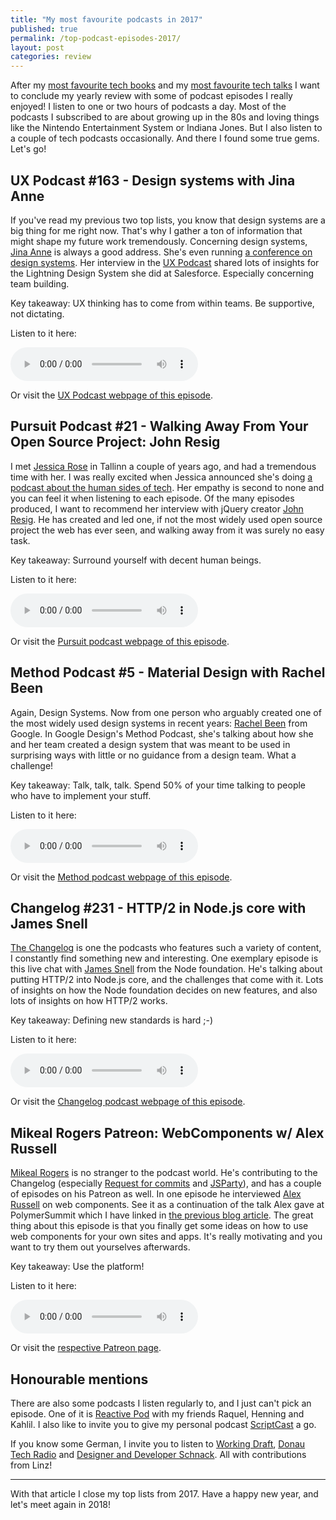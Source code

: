 ```yaml
---
title: "My most favourite podcasts in 2017"
published: true
permalink: /top-podcast-episodes-2017/
layout: post
categories: review
---
```


After my [most favourite tech books](/top-books-to-read-2017/) and my [most favourite tech talks](/top-talks-to-watch-2017/) I want to conclude my yearly review with some of podcast episodes I really enjoyed! I listen to one or two hours of podcasts a day. Most of the podcasts I subscribed to are about growing up in the 80s and loving things like the Nintendo Entertainment System or Indiana Jones. But I also listen to a couple of tech podcasts occasionally. And there I found some true gems. Let's go!

## UX Podcast #163 - Design systems with Jina Anne

If you've read my previous two top lists, you know that design systems are a big thing for me right now. That's why I gather a ton of information that might shape my future work tremendously. Concerning design systems, [Jina Anne](https://twitter.com/jina) is always a good address. She's even running [a conference on design systems](https://www.clarityconf.com/). Her interview in the [UX Podcast](https://uxpodcast.com) shared lots of insights for the Lightning Design System she did at Salesforce. Especially concerning team building.

Key takeaway: UX thinking has to come from within teams. Be supportive, not dictating. 

Listen to it here:

<audio controls class="visible" src="http://media.blubrry.com/uxpodcast/p/cdn.uxpodcast.com/uxpodcast-episode-163-jina-anne.mp3"></audio>

Or visit the [UX Podcast webpage of this episode](https://uxpodcast.com/163-design-systems-jina-anne/).

## Pursuit Podcast #21 - Walking Away From Your Open Source Project: John Resig

I met [Jessica Rose](https://twitter.com/jesslynnrose) in Tallinn a couple of years ago, and had a tremendous time with her. I was really excited when Jessica announced she's doing [a podcast about the human sides of tech](https://twitter.com/pursuitpod). Her empathy is second to none and you can feel it when listening to each episode. Of the many episodes produced, I want to recommend her interview with jQuery creator [John Resig](https://twitter.com/jeresig). He has created and led one, if not the most widely used open source project the web has ever seen, and walking away from it was surely no easy task.

Key takeaway: Surround yourself with decent human beings.

Listen to it here:

<audio controls class="visible" src="http://traffic.libsyn.com/pursuitpod/Pursuit_Podcast_021_John_Resig.mp3?dest-id=576993"></audio>

Or visit the [Pursuit podcast webpage of this episode](http://hyperurl.co/zukdmh).

## Method Podcast #5 - Material Design with Rachel Been

Again, Design Systems. Now from one person who arguably created one of the most widely used design systems in recent years: [Rachel Been](https://twitter.com/rachelbeen?lang=de) from Google. In Google Design's Method Podcast, she's talking about how she and her team created a design system that was meant to be used in surprising ways with little or no guidance from a design team. What a challenge! 

Key takeaway: Talk, talk, talk. Spend 50% of your time talking to people who have to implement your stuff.

Listen to it here:

<audio controls class="visible" src="http://traffic.libsyn.com/googledesignmethod/05.RachelBeen_from_Material.mp3"></audio>

Or visit the [Method podcast webpage of this episode](https://design.google/library/method-podcast-episode-5/).

## Changelog #231 - HTTP/2 in Node.js core with James Snell

[The Changelog](https://changelog.com) is one the podcasts who features such a variety of content, I constantly find something new and interesting. One exemplary episode is this live chat with [James Snell](https://twitter.com/jasnell) from the Node foundation. He's talking about putting HTTP/2 into Node.js core, and the challenges that come with it. Lots of insights on how the Node foundation decides on new features, and also lots of insights on how HTTP/2 works.

Key takeaway: Defining new standards is hard ;-)

Listen to it here:

<audio controls class="visible" src="https://cdn.changelog.com/uploads/podcast/231/the-changelog-231.mp3"></audio>

Or visit the [Changelog podcast webpage of this episode](https://changelog.com/podcast/231).

## Mikeal Rogers Patreon: WebComponents w/ Alex Russell

[Mikeal Rogers](https://twitter.com/mikeal) is no stranger to the podcast world. He's contributing to the Changelog (especially [Request for commits](https://changelog.com/rfc) and [JSParty](https://changelog.com/jsparty)), and has a couple of episodes on his Patreon as well. In one episode he interviewed [Alex Russell](https://twitter.com/slightlylate) on web components. See it as a continuation of the talk Alex gave at PolymerSummit which I have linked in [the previous blog article](/top-talks-to-watch-2017/). The great thing about this episode is that you finally get some ideas on how to use web components for your own sites and apps. It's really motivating and you want to try them out yourselves afterwards.

Key takeaway: Use the platform!

Listen to it here:

<audio controls class="visible" src="https://s3-us-west-1.amazonaws.com/patreon-posts/4OIQk8l9gu3VFwOhOuYOXNyBNGSPBC0p_79xqG_PDxWZpVgBIJD-xVhVIDlaXRhk.mp3"></audio>

Or visit the [respective Patreon page](https://www.patreon.com/posts/webcomponents-w-14563373).

## Honourable mentions

There are also some podcasts I listen regularly to, and I just can't pick an episode. One of it is [Reactive Pod](https://reactive.audio) with my friends Raquel, Henning and Kahlil. I also like to invite you to give my personal podcast [ScriptCast](https://soundcloud.com/scriptcast) a go.

If you know some German, I invite you to listen to [Working Draft](https://workingdraft.de), [Donau Tech Radio](https://dtr.fm) and [Designer and Developer Schnack](https://webdevs.simplecast.fm/). All with contributions from Linz!

---

With that article I close my top lists from 2017. Have a happy new year, and let's meet again in 2018!
